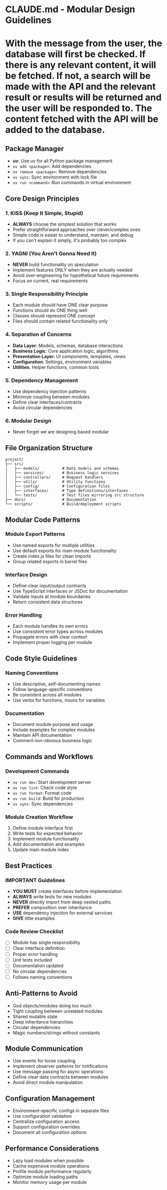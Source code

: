 # CLAUDE.md - Modular Design Guidelines

# With the message from the user, the database will first be checked. If there is any relevant content, it will be fetched. If not, a search will be made with the API and the relevant result or results will be returned and the user will be responded to. The content fetched with the API will be added to the database.

## Package Manager
- **uv**: Use uv for all Python package management
- `uv add <package>`: Add dependencies
- `uv remove <package>`: Remove dependencies
- `uv sync`: Sync environment with lock file
- `uv run <command>`: Run commands in virtual environment

## Core Design Principles

### 1. KISS (Keep It Simple, Stupid)
- **ALWAYS** choose the simplest solution that works
- Prefer straightforward approaches over clever/complex ones
- Simple code is easier to understand, maintain, and debug
- If you can't explain it simply, it's probably too complex

### 2. YAGNI (You Aren't Gonna Need It)
- **NEVER** build functionality on speculation
- Implement features ONLY when they are actually needed
- Avoid over-engineering for hypothetical future requirements
- Focus on current, real requirements

### 3. Single Responsibility Principle
- Each module should have ONE clear purpose
- Functions should do ONE thing well
- Classes should represent ONE concept
- Files should contain related functionality only

### 4. Separation of Concerns
- **Data Layer**: Models, schemas, database interactions
- **Business Logic**: Core application logic, algorithms
- **Presentation Layer**: UI components, templates, views
- **Configuration**: Settings, environment variables
- **Utilities**: Helper functions, common tools

### 5. Dependency Management
- Use dependency injection patterns
- Minimize coupling between modules
- Define clear interfaces/contracts
- Avoid circular dependencies

### 6. Modular Design
- Never forget we are designing based modular


## File Organization Structure

```
project/
├── src/
│   ├── models/          # Data models and schemas
│   ├── services/        # Business logic services
│   ├── controllers/     # Request handlers
│   ├── utils/           # Utility functions
│   ├── config/          # Configuration files
│   ├── interfaces/      # Type definitions/interfaces
│   └── tests/           # Test files mirroring src structure
├── docs/                # Documentation
└── scripts/             # Build/deployment scripts
```

## Modular Code Patterns

### Module Export Patterns
- Use named exports for multiple utilities
- Use default exports for main module functionality
- Create index.js files for clean imports
- Group related exports in barrel files

### Interface Design
- Define clear input/output contracts
- Use TypeScript interfaces or JSDoc for documentation
- Validate inputs at module boundaries
- Return consistent data structures

### Error Handling
- Each module handles its own errors
- Use consistent error types across modules
- Propagate errors with clear context
- Implement proper logging per module



## Code Style Guidelines

### Naming Conventions
- Use descriptive, self-documenting names
- Follow language-specific conventions
- Be consistent across all modules
- Use verbs for functions, nouns for variables

### Documentation
- Document module purpose and usage
- Include examples for complex modules
- Maintain API documentation
- Comment non-obvious business logic

## Commands and Workflows

### Development Commands
- `uv run dev`: Start development server
- `uv run lint`: Check code style
- `uv run format`: Format code
- `uv run build`: Build for production
- `uv sync`: Sync dependencies

### Module Creation Workflow
1. Define module interface first
2. Write tests for expected behavior
3. Implement module functionality
4. Add documentation and examples
5. Update main module index

## Best Practices

### IMPORTANT Guidelines
- **YOU MUST** create interfaces before implementation
- **ALWAYS** write tests for new modules
- **NEVER** directly import from deep nested paths
- **PREFER** composition over inheritance
- **USE** dependency injection for external services
- **GIVE** little examples

### Code Review Checklist
- [ ] Module has single responsibility
- [ ] Clear interface definition
- [ ] Proper error handling
- [ ] Unit tests included
- [ ] Documentation updated
- [ ] No circular dependencies
- [ ] Follows naming conventions

## Anti-Patterns to Avoid
- God objects/modules doing too much
- Tight coupling between unrelated modules
- Shared mutable state
- Deep inheritance hierarchies
- Circular dependencies
- Magic numbers/strings without constants

## Module Communication
- Use events for loose coupling
- Implement observer patterns for notifications
- Use message passing for async operations
- Define clear data contracts between modules
- Avoid direct module manipulation

## Configuration Management
- Environment-specific configs in separate files
- Use configuration validation
- Centralize configuration access
- Support configuration overrides
- Document all configuration options

## Performance Considerations
- Lazy load modules when possible
- Cache expensive module operations
- Profile module performance regularly
- Optimize module loading paths
- Monitor memory usage per module